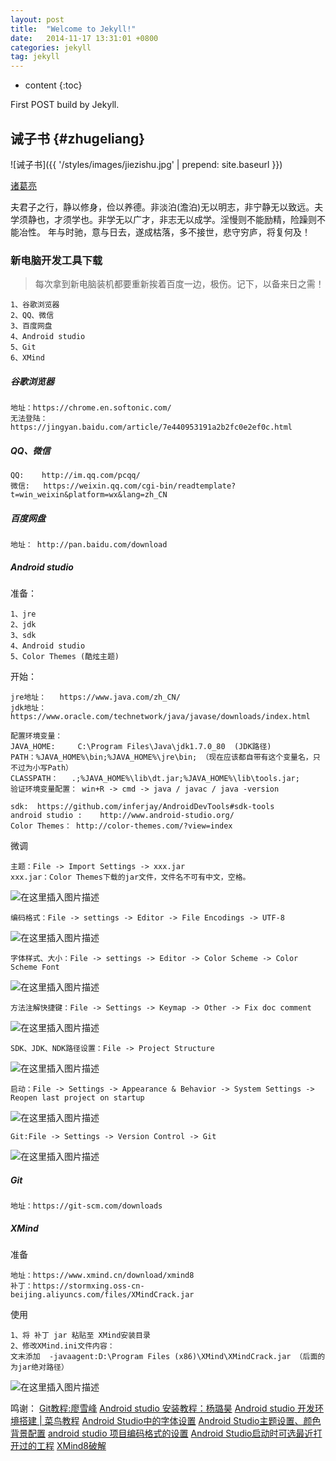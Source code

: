 ```yaml
---
layout: post
title:  "Welcome to Jekyll!"
date:   2014-11-17 13:31:01 +0800
categories: jekyll
tag: jekyll
---
```


* content
{:toc}


First POST build by Jekyll.


诫子书				{#zhugeliang}
------------------------

![诫子书]({{ '/styles/images/jiezishu.jpg' | prepend: site.baseurl  }})


[诸葛亮](#)


夫君子之行，静以修身，俭以养德。非淡泊(澹泊)无以明志，非宁静无以致远。夫学须静也，才须学也。非学无以广才，非志无以成学。淫慢则不能励精，险躁则不能冶性。
年与时驰，意与日去，遂成枯落，多不接世，悲守穷庐，将复何及！


[jekyll]:      http://jekyllrb.com
[jekyll-gh]:   https://github.com/jekyll/jekyll
[jekyll-help]: https://github.com/jekyll/jekyll-help


### 新电脑开发工具下载
>每次拿到新电脑装机都要重新挨着百度一边，极伤。记下，以备来日之需！
```
1、谷歌浏览器
2、QQ、微信
3、百度网盘
4、Android studio
5、Git
6、XMind
```
##### 谷歌浏览器
~~~
地址：https://chrome.en.softonic.com/
无法登陆：https://jingyan.baidu.com/article/7e440953191a2b2fc0e2ef0c.html
~~~
##### QQ、微信
~~~
QQ:    http://im.qq.com/pcqq/
微信:   https://weixin.qq.com/cgi-bin/readtemplate?t=win_weixin&platform=wx&lang=zh_CN
~~~
##### 百度网盘
~~~
地址： http://pan.baidu.com/download
~~~
##### Android studio

准备：
~~~
1、jre
2、jdk
3、sdk
4、Android studio
5、Color Themes (酷炫主题)
~~~
开始：
~~~
jre地址：   https://www.java.com/zh_CN/
jdk地址：  https://www.oracle.com/technetwork/java/javase/downloads/index.html

配置环境变量： 
JAVA_HOME:     C:\Program Files\Java\jdk1.7.0_80  (JDK路径)
PATH：%JAVA_HOME%\bin;%JAVA_HOME%\jre\bin; （现在应该都自带有这个变量名，只不过为小写Path）
CLASSPATH：   .;%JAVA_HOME%\lib\dt.jar;%JAVA_HOME%\lib\tools.jar;
验证环境变量配置： win+R -> cmd -> java / javac / java -version

sdk:  https://github.com/inferjay/AndroidDevTools#sdk-tools
android studio :    http://www.android-studio.org/
Color Themes： http://color-themes.com/?view=index
~~~
微调
~~~
主题：File -> Import Settings -> xxx.jar
xxx.jar：Color Themes下载的jar文件，文件名不可有中文，空格。
~~~
![在这里插入图片描述](https://img-blog.csdnimg.cn/20181029154332207.png?x-oss-process=image/watermark,type_ZmFuZ3poZW5naGVpdGk,shadow_10,text_aHR0cHM6Ly9ibG9nLmNzZG4ubmV0L3FxXzM2NTc2NzM4,size_27,color_FFFFFF,t_70)
~~~
编码格式：File -> settings -> Editor -> File Encodings -> UTF-8
~~~
![在这里插入图片描述](https://img-blog.csdnimg.cn/20181029154600823.png?x-oss-process=image/watermark,type_ZmFuZ3poZW5naGVpdGk,shadow_10,text_aHR0cHM6Ly9ibG9nLmNzZG4ubmV0L3FxXzM2NTc2NzM4,size_27,color_FFFFFF,t_70)
~~~
字体样式、大小：File -> settings -> Editor -> Color Scheme -> Color Scheme Font 
~~~
![在这里插入图片描述](https://img-blog.csdnimg.cn/20181029154806891.png?x-oss-process=image/watermark,type_ZmFuZ3poZW5naGVpdGk,shadow_10,text_aHR0cHM6Ly9ibG9nLmNzZG4ubmV0L3FxXzM2NTc2NzM4,size_27,color_FFFFFF,t_70)
~~~
方法注解快捷键：File -> Settings -> Keymap -> Other -> Fix doc comment 
~~~
![在这里插入图片描述](https://img-blog.csdnimg.cn/20181029155318793.png?x-oss-process=image/watermark,type_ZmFuZ3poZW5naGVpdGk,shadow_10,text_aHR0cHM6Ly9ibG9nLmNzZG4ubmV0L3FxXzM2NTc2NzM4,size_27,color_FFFFFF,t_70)
~~~
SDK、JDK、NDK路径设置：File -> Project Structure 
~~~
![在这里插入图片描述](https://img-blog.csdnimg.cn/20181029155724211.png?x-oss-process=image/watermark,type_ZmFuZ3poZW5naGVpdGk,shadow_10,text_aHR0cHM6Ly9ibG9nLmNzZG4ubmV0L3FxXzM2NTc2NzM4,size_27,color_FFFFFF,t_70)
~~~
启动：File -> Settings -> Appearance & Behavior -> System Settings -> Reopen last project on startup
~~~
![在这里插入图片描述](https://img-blog.csdnimg.cn/20181029160235922.png?x-oss-process=image/watermark,type_ZmFuZ3poZW5naGVpdGk,shadow_10,text_aHR0cHM6Ly9ibG9nLmNzZG4ubmV0L3FxXzM2NTc2NzM4,size_27,color_FFFFFF,t_70)
~~~
Git:File -> Settings -> Version Control -> Git 
~~~
![在这里插入图片描述](https://img-blog.csdnimg.cn/20181029160514399.png?x-oss-process=image/watermark,type_ZmFuZ3poZW5naGVpdGk,shadow_10,text_aHR0cHM6Ly9ibG9nLmNzZG4ubmV0L3FxXzM2NTc2NzM4,size_27,color_FFFFFF,t_70)
##### Git
~~~
地址：https://git-scm.com/downloads
~~~
##### XMind
准备
~~~
地址：https://www.xmind.cn/download/xmind8
补丁：https://stormxing.oss-cn-beijing.aliyuncs.com/files/XMindCrack.jar
~~~
使用
~~~
1、将 补丁 jar 粘贴至 XMind安装目录
2、修改XMind.ini文件内容：
文末添加  -javaagent:D:\Program Files (x86)\XMind\XMindCrack.jar （后面的为jar绝对路径）
~~~
![在这里插入图片描述](https://img-blog.csdnimg.cn/20181029161641848.png?x-oss-process=image/watermark,type_ZmFuZ3poZW5naGVpdGk,shadow_10,text_aHR0cHM6Ly9ibG9nLmNzZG4ubmV0L3FxXzM2NTc2NzM4,size_27,color_FFFFFF,t_70)

鸣谢：
[Git教程:廖雪峰](https://www.liaoxuefeng.com/wiki/0013739516305929606dd18361248578c67b8067c8c017b000)
[Android studio 安装教程：杨璐昊](https://www.cnblogs.com/yanglh6-jyx/p/Android_AS_Configuration.html)
[Android studio 开发环境搭建 | 菜鸟教程](http://www.runoob.com/android/android-environment-setup.html)
[Android Studio中的字体设置](https://blog.csdn.net/student9128/article/details/73909895)
[Android Studio主题设置、颜色背景配置](https://blog.csdn.net/cc20032706/article/details/71598529)
[android studio 项目编码格式的设置](https://blog.csdn.net/lp120660021/article/details/47831199)
[Android Studio启动时可选最近打开过的工程](https://blog.csdn.net/ks7638246/article/details/80408816)
[XMind8破解](https://blog.csdn.net/qq_35911589/article/details/81901868)




